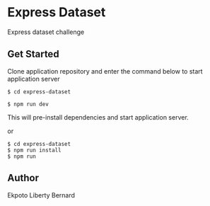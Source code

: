 # Express Dataset 
Express dataset challenge

## Get Started
Clone application repository and enter the command below to start application server

```
$ cd express-dataset 
```

```
$ npm run dev
```

This will pre-install dependencies and start application server.

or 

```
$ cd express-dataset 
$ npm run install
$ npm run 
```

## Author
Ekpoto Liberty Bernard